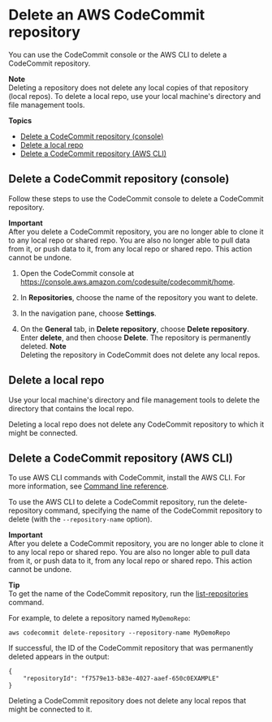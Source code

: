 # Delete an AWS CodeCommit repository<a name="how-to-delete-repository"></a>

You can use the CodeCommit console or the AWS CLI to delete a CodeCommit repository\.

**Note**  
Deleting a repository does not delete any local copies of that repository \(local repos\)\. To delete a local repo, use your local machine's directory and file management tools\.

**Topics**
+ [Delete a CodeCommit repository \(console\)](#how-to-delete-repository-console)
+ [Delete a local repo](#how-to-delete-repository-git)
+ [Delete a CodeCommit repository \(AWS CLI\)](#how-to-delete-repository-cli)

## Delete a CodeCommit repository \(console\)<a name="how-to-delete-repository-console"></a>

Follow these steps to use the CodeCommit console to delete a CodeCommit repository\.

**Important**  
After you delete a CodeCommit repository, you are no longer able to clone it to any local repo or shared repo\. You are also no longer able to pull data from it, or push data to it, from any local repo or shared repo\. This action cannot be undone\.

1. Open the CodeCommit console at [https://console\.aws\.amazon\.com/codesuite/codecommit/home](https://console.aws.amazon.com/codesuite/codecommit/home)\.

1. In **Repositories**, choose the name of the repository you want to delete\. 

1. In the navigation pane, choose **Settings**\.

1. On the **General** tab, in **Delete repository**, choose **Delete repository**\. Enter **delete**, and then choose **Delete**\. The repository is permanently deleted\.
**Note**  
Deleting the repository in CodeCommit does not delete any local repos\. 

## Delete a local repo<a name="how-to-delete-repository-git"></a>

Use your local machine's directory and file management tools to delete the directory that contains the local repo\.

Deleting a local repo does not delete any CodeCommit repository to which it might be connected\. 

## Delete a CodeCommit repository \(AWS CLI\)<a name="how-to-delete-repository-cli"></a>

To use AWS CLI commands with CodeCommit, install the AWS CLI\. For more information, see [Command line reference](cmd-ref.md)\. 

To use the AWS CLI to delete a CodeCommit repository, run the delete\-repository command, specifying the name of the CodeCommit repository to delete \(with the `--repository-name` option\)\.

**Important**  
After you delete a CodeCommit repository, you are no longer able to clone it to any local repo or shared repo\. You are also no longer able to pull data from it, or push data to it, from any local repo or shared repo\. This action cannot be undone\.

**Tip**  
To get the name of the CodeCommit repository, run the [list\-repositories](how-to-view-repository-details.md#how-to-view-repository-details-no-name-cli) command\.

For example, to delete a repository named `MyDemoRepo`:

```
aws codecommit delete-repository --repository-name MyDemoRepo
```

If successful, the ID of the CodeCommit repository that was permanently deleted appears in the output:

```
{
    "repositoryId": "f7579e13-b83e-4027-aaef-650c0EXAMPLE"
}
```

Deleting a CodeCommit repository does not delete any local repos that might be connected to it\. 